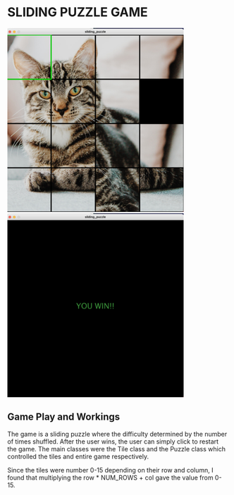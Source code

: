 # SLIDING PUZZLE GAME
<img src="playScreen.png" width = "400">
<img src="winScreen.png" width = "400">

## Game Play and Workings
The game is a sliding puzzle where the difficulty determined by the number of times shuffled. After the user wins, the user can simply click to restart the game. The main classes were the Tile class and the Puzzle class which controlled the tiles and entire game respectively. 

Since the tiles were number 0-15 depending on their row and column, I found that multiplying the row * NUM_ROWS + col gave the value from 0-15.


